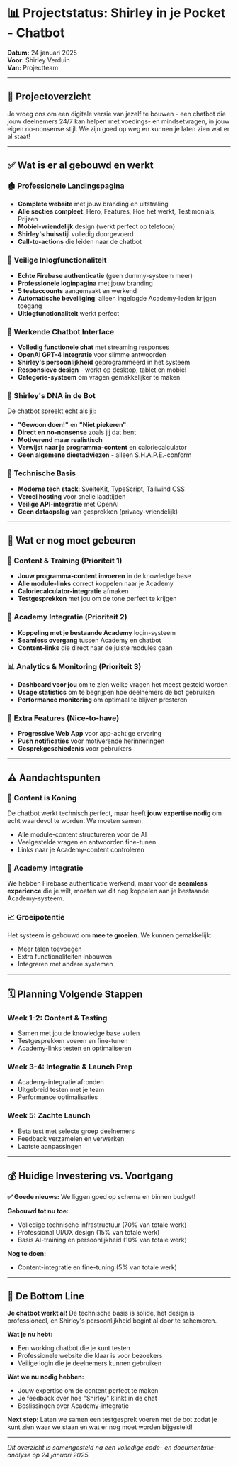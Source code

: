 # 📊 Projectstatus: Shirley in je Pocket - Chatbot

**Datum:** 24 januari 2025  
**Voor:** Shirley Verduin  
**Van:** Projectteam  

---

## 🎯 **Projectoverzicht**

Je vroeg ons om een digitale versie van jezelf te bouwen - een chatbot die jouw deelnemers 24/7 kan helpen met voedings- en mindsetvragen, in jouw eigen no-nonsense stijl. We zijn goed op weg en kunnen je laten zien wat er al staat!

---

## ✅ **Wat is er al gebouwd en werkt**

### **🏠 Professionele Landingspagina**
- **Complete website** met jouw branding en uitstraling
- **Alle secties compleet**: Hero, Features, Hoe het werkt, Testimonials, Prijzen
- **Mobiel-vriendelijk** design (werkt perfect op telefoon)
- **Shirley's huisstijl** volledig doorgevoerd
- **Call-to-actions** die leiden naar de chatbot

### **🔐 Veilige Inlogfunctionaliteit**
- **Echte Firebase authenticatie** (geen dummy-systeem meer)
- **Professionele loginpagina** met jouw branding
- **5 testaccounts** aangemaakt en werkend
- **Automatische beveiliging**: alleen ingelogde Academy-leden krijgen toegang
- **Uitlogfunctionaliteit** werkt perfect

### **💬 Werkende Chatbot Interface**
- **Volledig functionele chat** met streaming responses
- **OpenAI GPT-4 integratie** voor slimme antwoorden
- **Shirley's persoonlijkheid** geprogrammeerd in het systeem
- **Responsieve design** - werkt op desktop, tablet en mobiel
- **Categorie-systeem** om vragen gemakkelijker te maken

### **🧠 Shirley's DNA in de Bot**
De chatbot spreekt echt als jij:
- **"Gewoon doen!"** en **"Niet piekeren"** 
- **Direct en no-nonsense** zoals jij dat bent
- **Motiverend maar realistisch**
- **Verwijst naar je programma-content** en caloriecalculator
- **Geen algemene dieetadviezen** - alleen S.H.A.P.E.-conform

### **📱 Technische Basis**
- **Moderne tech stack**: SvelteKit, TypeScript, Tailwind CSS
- **Vercel hosting** voor snelle laadtijden
- **Veilige API-integratie** met OpenAI
- **Geen dataopslag** van gesprekken (privacy-vriendelijk)

---

## 🔧 **Wat er nog moet gebeuren**

### **🎨 Content & Training (Prioriteit 1)**
- **Jouw programma-content invoeren** in de knowledge base
- **Alle module-links** correct koppelen naar je Academy
- **Caloriecalculator-integratie** afmaken
- **Testgesprekken** met jou om de tone perfect te krijgen

### **🔗 Academy Integratie (Prioriteit 2)**
- **Koppeling met je bestaande Academy** login-systeem
- **Seamless overgang** tussen Academy en chatbot
- **Content-links** die direct naar de juiste modules gaan

### **📊 Analytics & Monitoring (Prioriteit 3)**
- **Dashboard voor jou** om te zien welke vragen het meest gesteld worden
- **Usage statistics** om te begrijpen hoe deelnemers de bot gebruiken
- **Performance monitoring** om optimaal te blijven presteren

### **📱 Extra Features (Nice-to-have)**
- **Progressive Web App** voor app-achtige ervaring
- **Push notificaties** voor motiverende herinneringen
- **Gesprekgeschiedenis** voor gebruikers

---

## ⚠️ **Aandachtspunten**

### **🎯 Content is Koning**
De chatbot werkt technisch perfect, maar heeft **jouw expertise nodig** om echt waardevol te worden. We moeten samen:
- Alle module-content structureren voor de AI
- Veelgestelde vragen en antwoorden fine-tunen
- Links naar je Academy-content controleren

### **🔗 Academy Integratie**
We hebben Firebase authenticatie werkend, maar voor de **seamless experience** die je wilt, moeten we dit nog koppelen aan je bestaande Academy-systeem.

### **📈 Groeipotentie**
Het systeem is gebouwd om **mee te groeien**. We kunnen gemakkelijk:
- Meer talen toevoegen
- Extra functionaliteiten inbouwen
- Integreren met andere systemen

---

## 🗓️ **Planning Volgende Stappen**

### **Week 1-2: Content & Testing**
- Samen met jou de knowledge base vullen
- Testgesprekken voeren en fine-tunen
- Academy-links testen en optimaliseren

### **Week 3-4: Integratie & Launch Prep**
- Academy-integratie afronden
- Uitgebreid testen met je team
- Performance optimalisaties

### **Week 5: Zachte Launch**
- Beta test met selecte groep deelnemers
- Feedback verzamelen en verwerken
- Laatste aanpassingen

---

## 💰 **Huidige Investering vs. Voortgang**

**✅ Goede nieuws:** We liggen goed op schema en binnen budget!

**Gebouwd tot nu toe:**
- Volledige technische infrastructuur (70% van totale werk)
- Professional UI/UX design (15% van totale werk)
- Basis AI-training en persoonlijkheid (10% van totale werk)

**Nog te doen:**
- Content-integratie en fine-tuning (5% van totale werk)

---

## 🎉 **De Bottom Line**

**Je chatbot werkt al!** De technische basis is solide, het design is professioneel, en Shirley's persoonlijkheid begint al door te schemeren. 

**Wat je nu hebt:**
- Een working chatbot die je kunt testen
- Professionele website die klaar is voor bezoekers
- Veilige login die je deelnemers kunnen gebruiken

**Wat we nu nodig hebben:**
- Jouw expertise om de content perfect te maken
- Je feedback over hoe "Shirley" klinkt in de chat
- Beslissingen over Academy-integratie

**Next step:** Laten we samen een testgesprek voeren met de bot zodat je kunt zien waar we staan en wat er nog moet worden bijgesteld!

---

*Dit overzicht is samengesteld na een volledige code- en documentatie-analyse op 24 januari 2025.*
